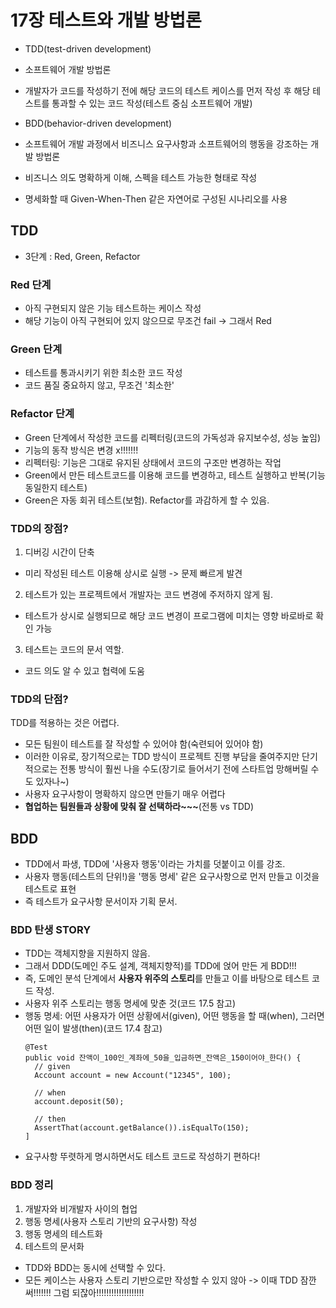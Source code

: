 # 17장 테스트와 개발 방법론
- TDD(test-driven development)
-	 소프트웨어 개발 방법론
-	 개발자가 코드를 작성하기 전에 해당 코드의 테스트 케이스를 먼저 작성 후 해당 테스트를 통과할 수 있는 코드 작성(테스트 중심 소프트웨어 개발)

- BDD(behavior-driven development)
-	소프트웨어 개발 과정에서 비즈니스 요구사항과 소프트웨어의 행동을 강조하는 개발 방법론
-	비즈니스 의도 명확하게 이해, 스펙을 테스트 가능한 형태로 작성
-	명세화할 때 Given-When-Then 같은 자연어로 구성된 시나리오를 사용

## TDD
- 3단계 : Red, Green, Refactor

### Red 단계
- 아직 구현되지 않은 기능 테스트하는 케이스 작성
- 해당 기능이 아직 구현되어 있지 않으므로 무조건 fail -> 그래서 Red
### Green 단계
- 테스트를 통과시키기 위한 최소한 코드 작성
- 코드 품질 중요하지 않고, 무조건 '최소한'
### Refactor 단계
- Green 단계에서 작성한 코드를 리펙터링(코드의 가독성과 유지보수성, 성능 높임)
- 기능의 동작 방식은 변경 x!!!!!!!
-	 리펙터링: 기능은 그대로 유지된 상태에서 코드의 구조만 변경하는 작업
-	 Green에서 만든 테스트코드를 이용해 코드를 변경하고, 테스트 실행하고 반복(기능 동일한지 테스트)
-	 Green은 자동 회귀 테스트(보험). Refactor를 과감하게 할 수 있음.

### TDD의 장점?
1. 디버깅 시간이 단축
-	 미리 작성된 테스트 이용해 상시로 실행 -> 문제 빠르게 발견
2. 테스트가 있는 프로젝트에서 개발자는 코드 변경에 주저하지 않게 됨.
-	 테스트가 상시로 실행되므로 해당 코드 변경이 프로그램에 미치는 영향 바로바로 확인 가능
3. 테스트는 코드의 문서 역할.
-	 코드 의도 알 수 있고 협력에 도움

### TDD의 단점?
TDD를 적용하는 것은 어렵다.
- 모든 팀원이 테스트를 잘 작성할 수 있어야 함(숙련되어 있어야 함)
- 이러한 이유로, 장기적으로는 TDD 방식이 프로젝트 진행 부담을 줄여주지만 단기적으로는 전통 방식이 훨씬 나을 수도(장기로 들어서기 전에 스타트업 망해버릴 수도 있자나~)
- 사용자 요구사항이 명확하지 않으면 만들기 매우 어렵다
- **협업하는 팀원들과 상황에 맞춰 잘 선택하라~~~**(전통 vs TDD)

## BDD
- TDD에서 파생, TDD에 '사용자 행동'이라는 가치를 덧붙이고 이를 강조.
- 사용자 행동(테스트의 단위!)을 '행동 명세' 같은 요구사항으로 먼저 만들고 이것을 테스트로 표현
- 즉 테스트가 요구사항 문서이자 기획 문서.

### BDD 탄생 STORY
- TDD는 객체지향을 지원하지 않음.
- 그래서 DDD(도메인 주도 설계, 객체지향적)를 TDD에 얹어 만든 게 BDD!!!
- 즉, 도메인 분석 단계에서 **사용자 위주의 스토리**를 만들고 이를 바탕으로 테스트 코드 작성.
- 사용자 위주 스토리는 행동 명세에 맞춘 것(코드 17.5 참고)
- 행동 명세: 어떤 사용자가 어떤 상황에서(given), 어떤 행동을 할 때(when), 그러면 어떤 일이 발생(then)(코드 17.4 참고)
  ```
  @Test
  public void 잔액이_100인_계좌에_50을_입금하면_잔액은_150이어야_한다() {
    // given
    Account account = new Account("12345", 100);

    // when
    account.deposit(50);

    // then
    AssertThat(account.getBalance()).isEqualTo(150);
  ]
  ```
- 요구사항 뚜렷하게 명시하면서도 테스트 코드로 작성하기 편하다!

### BDD 정리
1. 개발자와 비개발자 사이의 협업
2. 행동 명세(사용자 스토리 기반의 요구사항) 작성
3. 행동 명세의 테스트화
4. 테스트의 문서화

- TDD와 BDD는 동시에 선택할 수 있다.
- 모든 케이스는 사용자 스토리 기반으로만 작성할 수 있지 않아 -> 이때 TDD 잠깐 써!!!!!!! 그럼 되잖아!!!!!!!!!!!!!!!!!!!
